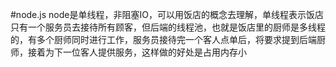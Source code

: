 #node.js
node是单线程，非阻塞IO，可以用饭店的概念去理解，单线程表示饭店只有一个服务员去接待所有顾客，但后端的线程池，也就是饭店里的厨师是多线程的，有多个厨师同时进行工作，服务员接待完一个客人点单后，将要求提到后端厨师，接着为下一位客人提供服务，这样做的好处是占用内存小